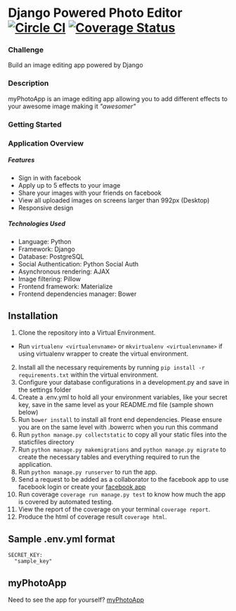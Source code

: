 # Django Powered Photo Editor [![Circle CI](https://circleci.com/gh/andela-ooshodi/django-photo-application.svg?style=svg)](https://circleci.com/gh/andela-ooshodi/django-photo-application) [![Coverage Status](https://coveralls.io/repos/andela-ooshodi/django-photo-application/badge.svg?branch=master&service=github)](https://coveralls.io/github/andela-ooshodi/django-photo-application?branch=master)

### Challenge
Build an image editing app powered by Django

### Description
myPhotoApp is an image editing app allowing you to add different effects to your awesome image making it _"awesomer"_ 

### Getting Started
### Application Overview

##### Features
- Sign in with facebook
- Apply up to 5 effects to your image
- Share your images with your friends on facebook
- View all uploaded images on screens larger than 992px (Desktop)
- Responsive design

##### Technologies Used
- Language: Python
- Framework: Django
- Database: PostgreSQL
- Social Authentication: Python Social Auth
- Asynchronous rendering: AJAX
- Image filtering: Pillow
- Frontend framework: Materialize
- Frontend dependencies manager: Bower

## Installation
1. Clone the repository into a Virtual Environment. 
- Run `virtualenv <virtualenvname>` or `mkvirtualenv <virtualenvname>` if using virtualenv wrapper to create the virtual environment.
2. Install all the necessary requirements by running `pip install -r requirements.txt` within the virtual environment.
3. Configure your database configurations in a development.py and save in the settings folder
4. Create a .env.yml to hold all your environment variables, like your secret key, save in the same level as your README.md file (sample shown below)
5. Run `bower install` to install all front end dependencies. Please ensure you are on the same level with .bowerrc when you run this command
6. Run `python manage.py collectstatic` to copy all your static files into the staticfiles directory
7. Run `python manage.py makemigrations` and `python manage.py migrate` to create the necessary tables and everything required to run the application.
8. Run `python manage.py runserver` to run the app.
9. Send a request to be added as a collaborator to the facebook app to use facebook login or create your [facebook app](https://developers.facebook.com) 
10. Run coverage `coverage run manage.py test` to know how much the app is covered by automated testing.
11. View the report of the coverage on your terminal `coverage report`.
12. Produce the html of coverage result `coverage html`.

## Sample .env.yml format
```
SECRET_KEY:
  "sample_key"
```

## myPhotoApp
Need to see the app for yourself?
[myPhotoApp](http://myphotoapplication.herokuapp.com)
